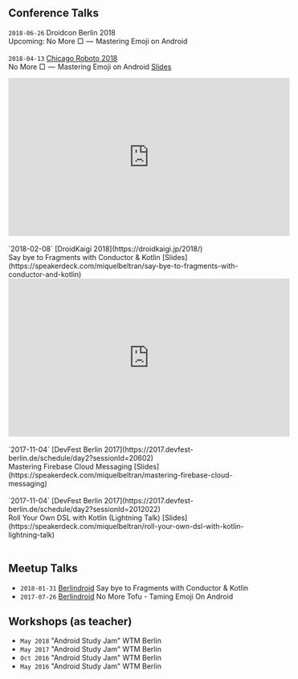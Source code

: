<h2>Conference Talks</h2>

`2018-06-26` Droidcon Berlin 2018
<br/>Upcoming: No More □  —  Mastering Emoji on Android<br/><br/>
`2018-04-13` [Chicago Roboto 2018](http://chicagoroboto.com/sessions/no-%E2%96%A1-%E2%80%8A-%E2%80%8A-mastering-emoji-android/)
<br/>No More □  —  Mastering Emoji on Android [Slides](https://speakerdeck.com/miquelbeltran/no-more-tofu-mastering-emoji-on-android-chicago-roboto)
<iframe width="560" height="315" src="https://www.youtube-nocookie.com/embed/wpvaZ2XbmXU?rel=0" frameborder="0" allow="autoplay; encrypted-media" allowfullscreen></iframe><br/><br/>
`2018-02-08` [DroidKaigi 2018](https://droidkaigi.jp/2018/)<br/>
Say bye to Fragments with Conductor & Kotlin [Slides](https://speakerdeck.com/miquelbeltran/say-bye-to-fragments-with-conductor-and-kotlin)
<iframe width="560" height="315" src="https://www.youtube-nocookie.com/embed/rsmvQBGJYcM?rel=0" frameborder="0" allow="autoplay; encrypted-media" allowfullscreen></iframe><br/><br/>
`2017-11-04` [DevFest Berlin 2017](https://2017.devfest-berlin.de/schedule/day2?sessionId=20602)<br/>
Mastering Firebase Cloud Messaging [Slides](https://speakerdeck.com/miquelbeltran/mastering-firebase-cloud-messaging)<br/><br/>
`2017-11-04` [DevFest Berlin 2017](https://2017.devfest-berlin.de/schedule/day2?sessionId=2012022)<br/>
Roll Your Own DSL with Kotlin (Lightning Talk) [Slides](https://speakerdeck.com/miquelbeltran/roll-your-own-dsl-with-kotlin-lightning-talk)<br/><br/>

<h2>Meetup Talks</h2>

- `2018-01-31` [Berlindroid](https://www.meetup.com/de-DE/GDG-Berlin-Android/events/240633950/?eventId=240633950) Say bye to Fragments with Conductor & Kotlin
- `2017-07-26` [Berlindroid](https://www.meetup.com/GDG-Berlin-Android/events/239504328/) No More Tofu - Taming Emoji On Android

<h2>Workshops (as teacher)</h2>

- `May 2018` "Android Study Jam" WTM Berlin
- `May 2017` "Android Study Jam" WTM Berlin
- `Oct 2016` "Android Study Jam" WTM Berlin
- `May 2016` "Android Study Jam" WTM Berlin


